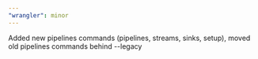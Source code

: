 ```yaml
---
"wrangler": minor
---
```


Added new pipelines commands (pipelines, streams, sinks, setup), moved old pipelines commands behind --legacy
